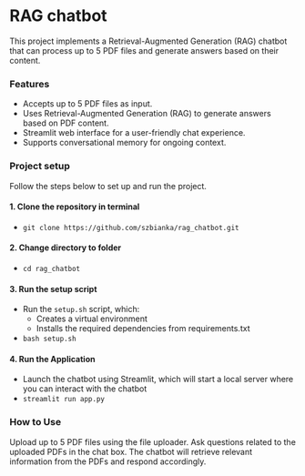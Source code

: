 # RAG chatbot

This project implements a Retrieval-Augmented Generation (RAG) chatbot that can process up to 5 PDF files and generate answers based on their content.

### Features
- Accepts up to 5 PDF files as input.
- Uses Retrieval-Augmented Generation (RAG) to generate answers based on PDF content.
- Streamlit web interface for a user-friendly chat experience.
- Supports conversational memory for ongoing context.

### Project setup
Follow the steps below to set up and run the project.

#### 1. Clone the repository in terminal
  - ``` git clone https://github.com/szbianka/rag_chatbot.git ```
#### 2. Change directory to folder
  - ```cd rag_chatbot```
#### 3. Run the setup script
  - Run the ```setup.sh``` script, which:
    - Creates a virtual environment
    - Installs the required dependencies from requirements.txt
  - ```bash setup.sh```
#### 4. Run the Application
  - Launch the chatbot using Streamlit, which will start a local server where you can interact with the chatbot
  - ```streamlit run app.py```

### How to Use
Upload up to 5 PDF files using the file uploader.
Ask questions related to the uploaded PDFs in the chat box.
The chatbot will retrieve relevant information from the PDFs and respond accordingly.
